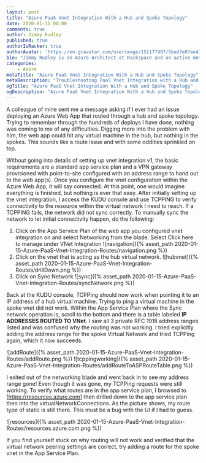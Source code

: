 ```yaml
---
layout: post
title: "Azure PaaS Vnet Integration With a Hub and Spoke Topology"
date: 2020-01-15 00:00
comments: true
author: Jimmy Rudley
published: true
authorIsRacker: true
authorAvatar: 'https://en.gravatar.com/userimage/151177997/5bed7e07ee47533cbd34b951d463bcb7.jpg'
bio: "Jimmy Rudley is an Azure Architect at Rackspace and an active member of the Azure community. He focuses on solving large and complex architecture and automation problems within Azure."
categories:
    - Azure
metaTitle: "Azure PaaS Vnet Integration With a Hub and Spoke Topology"
metaDescription: "Troubleshooting PaaS Vnet Integration with a Hub and Spoke Topology"
ogTitle: "Azure PaaS Vnet Integration With a Hub and Spoke Topology"
ogDescription: "Azure PaaS Vnet Integration With a Hub and Spoke Topology."
---
```


A colleague of mine sent me a message asking if I ever had an issue deploying an Azure Web App that routed through a hub and spoke topology. Trying to remember through the hundreds of deploys I have done, nothing was coming to me of any difficulties. Digging more into the problem with him, the web app could hit any virtual machine in the hub, but nothing in the spokes. This sounds like a route issue and with some oddities sprinkled on top.

<!-- more -->

Without going into details of setting up vnet integration v1, the basic requirements are a standard app service plan and a VPN gateway provisioned with point-to-site configured with an address range to hand out to the web app(s). Once you configure the vnet configuration within the Azure Web App, it will say connected. At this point, one would imagine everything is finished, but nothing is ever that easy. After initially setting up the vnet integration, I access the KUDU console and use TCPPING to verify connectivity to the resource within the virtual network I need to reach. If a TCPPING fails, the network did not sync correctly. To manually sync the network to let initial connectivity happen, do the following:

1) Click on the App Service Plan of the web app you configured vnet integration on and select Networking from the blade. Select Click here to manage under VNet Integration
![navigation]({% asset_path 2020-01-15-Azure-PaaS-Vnet-Integration-Routes/navigation.png %})
2) Click on the vnet that is acting as the hub virtual network.
![hubvnet]({% asset_path 2020-01-15-Azure-PaaS-Vnet-Integration-Routes/drillDown.png %})
3) Click on Sync Network
![sync]({% asset_path 2020-01-15-Azure-PaaS-Vnet-Integration-Routes/syncNetwork.png %})

Back at the KUDU console, TCPPing should now work when pointing it to an IP address of a hub virtual machine. Trying to ping a virtual machine in the spoke vnet did not work. Within the App Service Plan where the Sync network operation is, scroll to the bottom and there is a table labeled **IP ADDRESSES ROUTED TO VNet**. I saw all 3 private RFC 1918 address ranges listed and was confused why the routing was not working. I tried explicitly adding the address range for the spoke Virtual Network and tried TCPPing again, which it now succeeds.

![addRoute]({% asset_path 2020-01-15-Azure-PaaS-Vnet-Integration-Routes/addRoute.png %})
![tcppingworking]({% asset_path 2020-01-15-Azure-PaaS-Vnet-Integration-Routes/addRouteToASPRouteTable.png %})

I exited out of the networking blade and went back in to see my address range gone! Even though it was gone, my TCPPing requests were still working. To verify what routes are in the app service plan, I browsed to [https://resources.azure.com] then drilled down to the app service plan then into the virtualNetworkConnections. As the picture shows, my route type of static is still there. This must be a bug with the UI if I had to guess.

![resources]({% asset_path 2020-01-15-Azure-PaaS-Vnet-Integration-Routes/resources.azure.com.png %})

If you find yourself stuck on why routing will not work and verified that the virtual network peering settings are correct, try adding a route for the spoke vnet in the App Service Plan.
